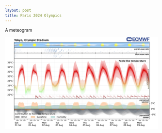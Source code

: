 ```yaml
---
layout: post
title: Paris 2024 Olympics
---
```


A meteogram

![Example meteogram](meteograms/tokyo_heatforecast.jpg)
